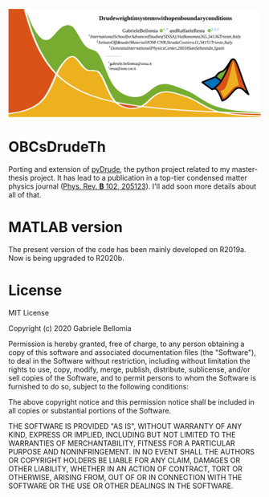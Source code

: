 ![matDrudeBanner](picReadme/repository-banner.svg?sanitize=true)
# OBCsDrudeTh

Porting and extension of [pyDrude](https://github.com/Bellomia/pyDrude), the python project related to my master-thesis project. It has lead to a publication in a top-tier condensed matter physics journal ([Phys. Rev. **B** 102, 205123](https://doi.org/10.1103/PhysRevB.102.205123)). I'll add soon more details about all of that.

# MATLAB version
The present version of the code has been mainly developed on R2019a. Now is being upgraded to R2020b.

# License
MIT License

Copyright (c) 2020 Gabriele Bellomia

Permission is hereby granted, free of charge, to any person obtaining a copy of this software and associated documentation files (the "Software"), to deal in the Software without restriction, including without limitation the rights to use, copy, modify, merge, publish, distribute, sublicense, and/or sell copies of the Software, and to permit persons to whom the Software is furnished to do so, subject to the following conditions:

The above copyright notice and this permission notice shall be included in all copies or substantial portions of the Software.

THE SOFTWARE IS PROVIDED "AS IS", WITHOUT WARRANTY OF ANY KIND, EXPRESS OR IMPLIED, INCLUDING BUT NOT LIMITED TO THE WARRANTIES OF MERCHANTABILITY, FITNESS FOR A PARTICULAR PURPOSE AND NONINFRINGEMENT. IN NO EVENT SHALL THE AUTHORS OR COPYRIGHT HOLDERS BE LIABLE FOR ANY CLAIM, DAMAGES OR OTHER LIABILITY, WHETHER IN AN ACTION OF CONTRACT, TORT OR OTHERWISE, ARISING FROM, OUT OF OR IN CONNECTION WITH THE SOFTWARE OR THE USE OR OTHER DEALINGS IN THE SOFTWARE.
